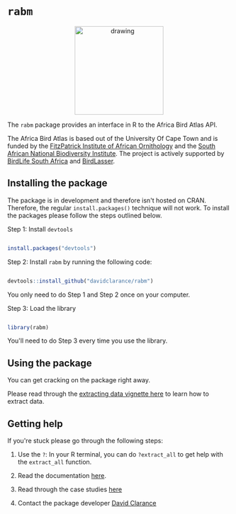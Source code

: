 # `rabm`



<p align="center">
  <img src="https://github.com/davidclarance/rabm/rabmhex.png" alt="drawing" width="200"/>
</p>



The `rabm` package provides an interface in R to the Africa Bird Atlas API. 


The Africa Bird Atlas is based out of the University Of Cape Town and is funded by the [FitzPatrick Institute of African Ornithology](http://www.fitzpatrick.uct.ac.za/) and the [South African National Biodiversity Institute](https://www.sanbi.org/). The project is actively supported by[ BirdLife South Africa](http://birdlife.org.za/) and [BirdLasser](https://www.birdlasser.com/).



## Installing the package


The package is in development and therefore isn't hosted on CRAN. Therefore, the regular `install.packages()` technique will not work. To install the packages please follow the steps outlined below. 


Step 1: Install `devtools`

```r

install.packages("devtools")

```


Step 2: Install `rabm` by running the following code:

```r

devtools::install_github("davidclarance/rabm")

```

You only need to do Step 1 and Step 2 once on your computer. 


Step 3: Load the library

```r

library(rabm)

```

You'll need to do Step 3 every time you use the library. 


## Using the package

You can get cracking on the package right away. 


Please read through the [extracting data vignette here](https://davidclarance.github.io/rabm/articles/rabm-vignette.html) to learn how to extract data. 



## Getting help


If you're stuck please go through the following steps:


1. Use the `?`: In your R terminal, you can do `?extract_all` to get help with the `extract_all` function. 

2. Read the documentation [here](https://davidclarance.github.io/rabm/reference/index.html). 

3. Read through the case studies [here](https://davidclarance.github.io/rabm/articles/rabm-vignette.html)

4. Contact the package developer [David Clarance](mailto:dclarance@gmail.com)

